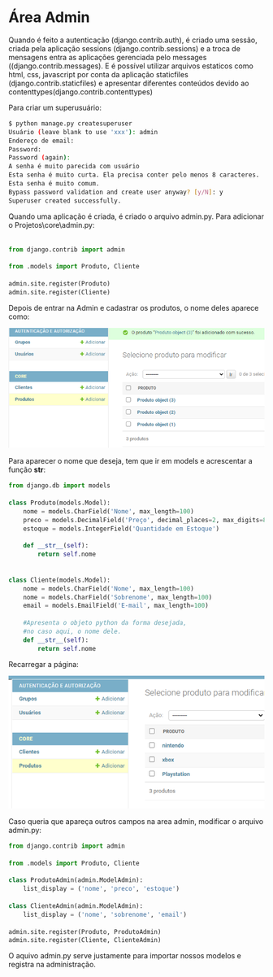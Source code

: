 # Área Admin

Quando é feito a autenticação (django.contrib.auth), é criado uma sessão, criada pela aplicação sessions (django.contrib.sessions) e a troca de mensagens entra as aplicações 
gerenciada pelo messages ((django.contrib.messages). E é possível utilizar arquivos 
estaticos como html, css, javascript por conta da aplicação staticfiles (django.contrib.staticfiles) e apresentar diferentes conteúdos devido ao contenttypes(django.contrib.contenttypes)

Para criar um superusuário:

```bash
$ python manage.py createsuperuser
Usuário (leave blank to use 'xxx'): admin
Endereço de email:
Password:
Password (again):
A senha é muito parecida com usuário
Esta senha é muito curta. Ela precisa conter pelo menos 8 caracteres.
Esta senha é muito comum.
Bypass password validation and create user anyway? [y/N]: y
Superuser created successfully.
```

Quando uma aplicação é criada, é criado o arquivo admin.py.
Para adicionar o
Projetos\core\admin.py:

```python

from django.contrib import admin

from .models import Produto, Cliente

admin.site.register(Produto)
admin.site.register(Cliente)

```

Depois de entrar na Admin e cadastrar os produtos,
o nome deles aparece como:

![admin](images\admin.PNG)

Para aparecer o nome que deseja, tem que ir em models e acrescentar 
a função __str__:

```python
from django.db import models

class Produto(models.Model):
    nome = models.CharField('Nome', max_length=100)
    preco = models.DecimalField('Preço', decimal_places=2, max_digits=8)
    estoque = models.IntegerField('Quantidade em Estoque')
    
    def __str__(self):
        return self.nome
    

class Cliente(models.Model):
    nome = models.CharField('Nome', max_length=100)
    nome = models.CharField('Sobrenome', max_length=100)
    email = models.EmailField('E-mail', max_length=100)
    
    #Apresenta o objeto python da forma desejada,
    #no caso aqui, o nome dele.
    def __str__(self):
        return self.nome
```

Recarregar a página:

![admin](images\admin1.PNG)


Caso queria que apareça outros campos na area admin,
modificar o arquivo admin.py:

```python
from django.contrib import admin

from .models import Produto, Cliente

class ProdutoAdmin(admin.ModelAdmin):
    list_display = ('nome', 'preco', 'estoque')

class ClienteAdmin(admin.ModelAdmin):
    list_display = ('nome', 'sobrenome', 'email')

admin.site.register(Produto, ProdutoAdmin)
admin.site.register(Cliente, ClienteAdmin)

```

O aquivo admin.py serve justamente para importar nossos modelos
e registra na administração.
